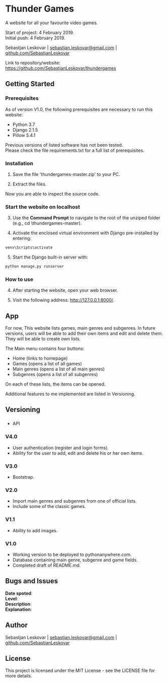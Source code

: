 # Thunder Games
A website for all your favourite video games.

Start of project: 4 February 2019.  
Initial push: 4 February 2019.

Sebastjan Leskovar | [sebastjan.leskovar@gmail.com](mailto:sebastjan.leskovar@gmail.com) | [github.com/SebastjanLeskovar](https://github.com/SebastjanLeskovar)

Link to repository/website: https://github.com/SebastjanLeskovar/thundergames

## Getting Started

### Prerequisites

As of version V1.0, the following prerequisites are necessary to run this website:
- Python 3.7
- Django 2.1.5
- Pillow 5.4.1

Previous versions of listed software has not been tested.  
Please check the file requirements.txt for a full list of prerequisites.

### Installation

1. Save the file 'thundergames-master.zip' to your PC.

2. Extract the files.

Now you are able to inspect the source code.

### Start the website on localhost

3. Use the <b>Command Prompt</b> to navigate to the root of the unziped folder (e.g., cd \thundergames-master).

4. Activate the enclosed virtual environment with Django pre-installed by entering:
```bash
venv\Scripts\activate
```

5. Start the Django built-in server with:
```bash
python manage.py runserver
```

### How to use

4. After starting the website, open your web browser.

5. Visit the following address: http://127.0.0.1:8000/.

## App

For now, This website lists games, main genres and subgenres. In future versions, users will be able to add their own items and edit and delete them. They will be able to create own lists.

The Main menu contains four buttons:
- Home (links to homepage)
- Games (opens a list of all games)
- Main genres (opens a list of all main genres)
- Subgenres (opens a list of all subgenres)

On each of these lists, the items can be opened.

Additional features to me implemented are listed in Versioning.

## Versioning

###

- API

### V4.0

- User authentication (register and login forms).
- Ability for the user to add, edit and delete his or her own items.

### V3.0

- Bootstrap.

### V2.0

- Import main genres and subgenres from one of official lists.
- Include some of the classic games.

### V1.1

- Ability to add images.

### V1.0

- Working version to be deployed to pythonanywhere.com.
- Database containing main genre, subgenre and game fields.
- Completed draft of README.md.

## Bugs and Issues

<b>Date spoted</b>:  
<b>Level</b>:  
<b>Description</b>:  
<b>Explanation</b>:  

## Author

Sebastjan Leskovar | [sebastjan.leskovar@gmail.com](mailto:sebastjan.leskovar@gmail.com) | [github.com/SebastjanLeskovar](https://github.com/SebastjanLeskovar)

## License

This project is licensed under the MIT License - see the LICENSE file for more details.
